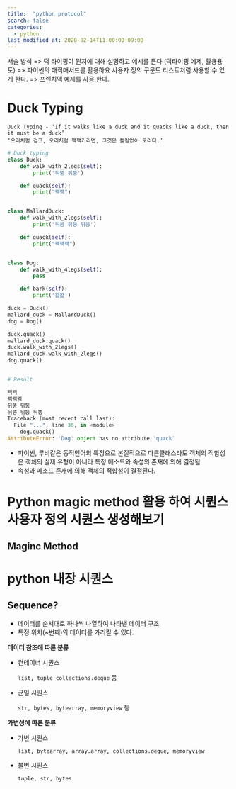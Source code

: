 ```yaml
---
title:  "python protocol"
search: false
categories: 
  - python
last_modified_at: 2020-02-14T11:00:00+09:00
---
```



서술 방식
=> 덕 타이핑이 뭔지에 대해 설명하고 예시를 든다 (덕타이핑 예제, 활용용도)
=> 파이썬의 매직매서드를 활용하요 사용자 정의 구문도 리스트처럼 사용할 수 있게 한다.
=> 프렌치덱 예제를 사용 한다.

# Duck Typing

```
Duck Typing - ‘If it walks like a duck and it quacks like a duck, then it must be a duck’
‘오리처럼 걷고, 오리처럼 꽥꽥거리면, 그것은 틀림없이 오리다.’ 
```

``` python
# Duck typing
class Duck:
    def walk_with_2legs(self):
        print('뒤뚱 뒤뚱')

    def quack(self):
        print("꽥꽥")


class MallardDuck:
    def walk_with_2legs(self):
        print('뒤뚱 뒤뚱 뒤뚱')

    def quack(self):
        print("꽥꽥꽥")


class Dog:
    def walk_with_4legs(self):
        pass

    def bark(self):
        print('왈왈')

duck = Duck()
mallard_duck = MallardDuck()
dog = Dog()

duck.quack()
mallard_duck.quack()
duck.walk_with_2legs()
mallard_duck.walk_with_2legs()
dog.quack()


# Result

꽥꽥
꽥꽥꽥
뒤뚱 뒤뚱
뒤뚱 뒤뚱 뒤뚱
Traceback (most recent call last):
  File "...", line 36, in <module>
    dog.quack()
AttributeError: 'Dog' object has no attribute 'quack'

```

* 파이썬, 루비같은 동적언어의 특징으로 본질적으로 다른클래스라도 객체의 적합성은 객체의 실제 유형이 아니라 특정 메소드와 속성의 존재에 의해 결정됨
* 속성과 메소드 존재에 의해 객체의 적합성이 결정된다.


# Python magic method 활용 하여 시퀀스 사용자 정의 시퀀스 생성해보기

## Maginc Method


# python 내장 시퀀스

## Sequence?
* 데이터를 순서대로 하나씩 나열하여 나타낸 데이터 구조
* 특정 위치(~번째)의 데이터를 가리킬 수 있다.

**데이터 참조에 따른 분류**
* 컨테이너 시퀀스

    `list, tuple collections.deque` 등
* 균일 시퀀스

    `str, bytes, bytearray, memoryview` 등


**가변성에 따른 분류**
* 가변 시퀀스

    `list, bytearray, array.array, collections.deque, memoryview`


* 불변 시퀀스

    `tuple, str, bytes`



